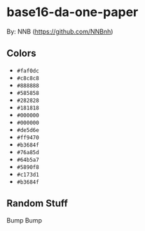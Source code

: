# base16-da-one-paper

By: NNB (https://github.com/NNBnh)

## Colors

* `#faf0dc`
* `#c8c8c8`
* `#888888`
* `#585858`
* `#282828`
* `#181818`
* `#000000`
* `#000000`
* `#de5d6e`
* `#ff9470`
* `#b3684f`
* `#76a85d`
* `#64b5a7`
* `#5890f8`
* `#c173d1`
* `#b3684f`

## Random Stuff

Bump
Bump

